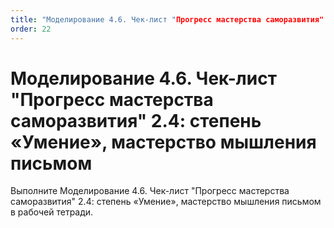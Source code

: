 ```yaml
---
title: "Моделирование 4.6. Чек-лист "Прогресс мастерства саморазвития" 2.4: степень «Умение», мастерство мышления письмом"
order: 22
---
```


# Моделирование 4.6. Чек-лист "Прогресс мастерства саморазвития" 2.4: степень «Умение», мастерство мышления письмом

Выполните Моделирование 4.6. Чек-лист "Прогресс мастерства саморазвития" 2.4: степень «Умение», мастерство мышления письмом в рабочей тетради.